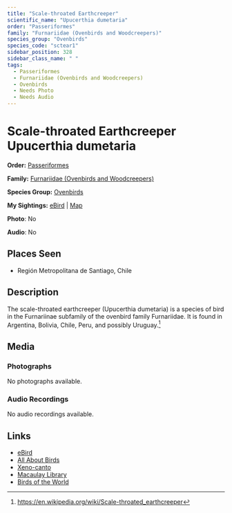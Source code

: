 ```yaml
---
title: "Scale-throated Earthcreeper"
scientific_name: "Upucerthia dumetaria"
order: "Passeriformes"
family: "Furnariidae (Ovenbirds and Woodcreepers)"
species_group: "Ovenbirds"
species_code: "sctear1"
sidebar_position: 328
sidebar_class_name: " "
tags: 
  - Passeriformes
  - Furnariidae (Ovenbirds and Woodcreepers)
  - Ovenbirds
  - Needs Photo
  - Needs Audio
---
```


# Scale-throated Earthcreeper <span className='sci_name'>Upucerthia dumetaria</span>

**Order:** [Passeriformes](/tags/passeriformes)

**Family:** [Furnariidae (Ovenbirds and Woodcreepers)](/tags/furnariidae-ovenbirds-and-woodcreepers)

**Species Group:** [Ovenbirds](/tags/ovenbirds)

**My Sightings:** [eBird](https://ebird.org/lifelist?r=world&time=life&spp=sctear1) | [Map](/map?species_code=sctear1)

**Photo**: No 

**Audio**: No

## Places Seen

* Región Metropolitana de Santiago, Chile

## Description
The scale-throated earthcreeper (Upucerthia dumetaria) is a species of bird in the Furnariinae subfamily of the ovenbird family Furnariidae. It is found in Argentina, Bolivia, Chile, Peru, and possibly Uruguay.[^1]

[^1]: https://en.wikipedia.org/wiki/Scale-throated_earthcreeper

## Media
### Photographs
No photographs available.

### Audio Recordings
No audio recordings available.

## Links
* [eBird](https://ebird.org/species/sctear1) 
* [All About Birds](https://www.allaboutbirds.org/guide/sctear1) 
* [Xeno-canto](https://www.xeno-canto.org/species/upucerthia-dumetaria) 
* [Macaulay Library](https://search.macaulaylibrary.org/catalog?taxonCode=sctear1&sort=rating_rank_desc)
* [Birds of the World](https://birdsoftheworld.org/bow/species/sctear1)
